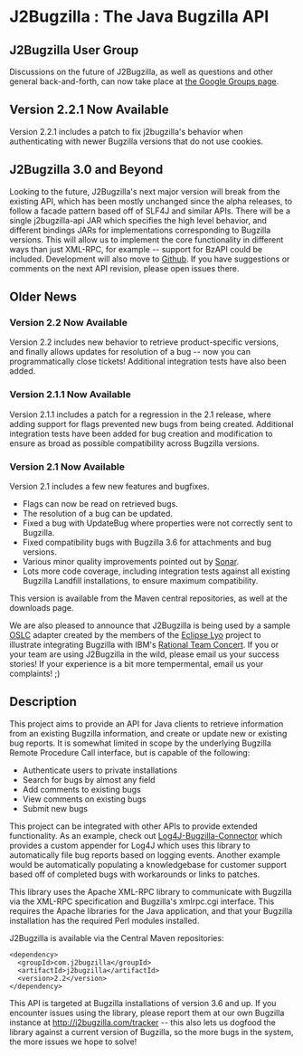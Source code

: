 # J2Bugzilla : The Java Bugzilla API #

## J2Bugzilla User Group ##
Discussions on the future of J2Bugzilla, as well as questions and other general back-and-forth, can now take place at [the Google Groups page](https://groups.google.com/forum/#!forum/j2bugzilla).

## Version 2.2.1 Now Available ##
Version 2.2.1 includes a patch to fix j2bugzilla's behavior when authenticating with newer Bugzilla versions that do not use cookies.

## J2Bugzilla 3.0 and Beyond ##
Looking to the future, J2Bugzilla's next major version will break from the existing API, which has been mostly unchanged since the alpha releases, to follow a facade pattern based off of SLF4J and similar APIs. There will be a single j2bugzilla-api JAR which specifies the high level behavior, and different bindings JARs for implementations corresponding to Bugzilla versions. This will allow us to implement the core functionality in different ways than just XML-RPC, for example -- support for BzAPI could be included. Development will also move to [Github](https://github.com/TomRK1089/J2Bugzilla-API). If you have suggestions or comments on the next API revision, please open issues there.

## Older News ##

### Version 2.2 Now Available ###
Version 2.2 includes new behavior to retrieve product-specific versions, and finally allows updates for resolution of a bug -- now you can programmatically close tickets! Additional integration tests have also been added.

### Version 2.1.1 Now Available ###
Version 2.1.1 includes a patch for a regression in the 2.1 release, where adding support for flags prevented new bugs from being created. Additional integration tests have been added for bug creation and modification to ensure as broad as possible compatibility across Bugzilla versions.

### Version 2.1 Now Available ###
Version 2.1 includes a few new features and bugfixes.
  * Flags can now be read on retrieved bugs.
  * The resolution of a bug can be updated.
  * Fixed a bug with UpdateBug where properties were not correctly sent to Bugzilla.
  * Fixed compatibility bugs with Bugzilla 3.6 for attachments and bug versions.
  * Various minor quality improvements pointed out by [Sonar](http://j2bugzilla.com:8080/sonar).
  * Lots more code coverage, including integration tests against all existing Bugzilla Landfill installations, to ensure maximum compatibility.

This version is available from the Maven central repositories, as well at the downloads page.

We are also pleased to announce that J2Bugzilla is being used by a sample [OSLC](http://open-services.net/) adapter created by the members of the [Eclipse Lyo](http://www.eclipse.org/lyo/) project to illustrate integrating Bugzilla with IBM's [Rational Team Concert](https://jazz.net/projects/rational-team-concert/?ref_content=ribbon). If you or your team are using J2Bugzilla in the wild, please email us your success stories! If your experience is a bit more tempermental, email us your complaints! ;)

## Description ##
This project aims to provide an API for Java clients to retrieve information from an existing Bugzilla information, and create or update new or existing bug reports. It is somewhat limited in scope by the underlying Bugzilla Remote Procedure Call interface, but is capable of the following:

  * Authenticate users to private installations
  * Search for bugs by almost any field
  * Add comments to existing bugs
  * View comments on existing bugs
  * Submit new bugs

This project can be integrated with other APIs to provide extended functionality. As an example, check out [Log4J-Bugzilla-Connector](http://code.google.com/p/log4j-bugzilla-connector/) which provides a custom appender for Log4J which uses this library to automatically file bug reports based on logging events. Another example would be automatically populating a knowledgebase for customer support based off of completed bugs with workarounds or links to patches.

This library uses the Apache XML-RPC library to communicate with Bugzilla via the XML-RPC specification and Bugzilla's xmlrpc.cgi interface. This requires the Apache libraries for the Java application, and that your Bugzilla installation has the required Perl modules installed.

J2Bugzilla is available via the Central Maven repositories:
```
<dependency>
  <groupId>com.j2bugzilla</groupId>
  <artifactId>j2bugzilla</artifactId>
  <version>2.2</version>
</dependency>
```

This API is targeted at Bugzilla installations of version 3.6 and up. If you encounter issues using the library, please report them at our own Bugzilla instance at http://j2bugzilla.com/tracker -- this also lets us dogfood the library against a current version of Bugzilla, so the more bugs in the system, the more issues we hope to solve!